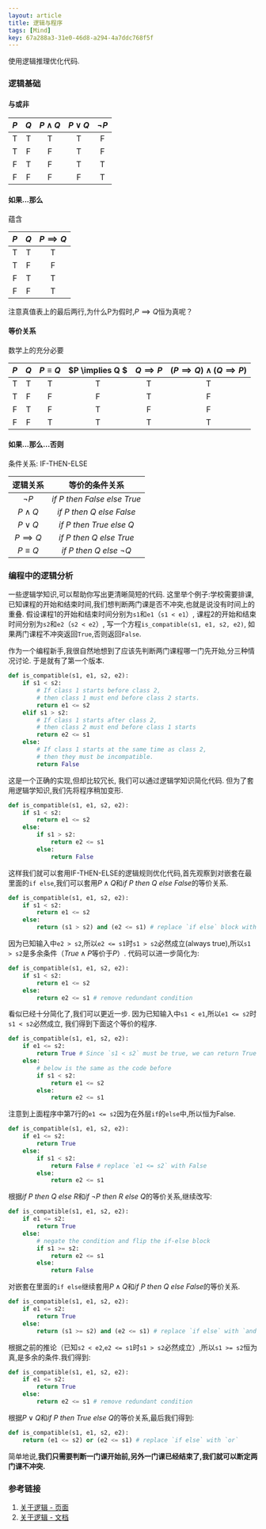 ```yaml
---
layout: article
title: 逻辑与程序
tags: [Mind]
key: 67a288a3-31e0-46d8-a294-4a7ddc768f5f
---
```


使用逻辑推理优化代码.

<!--more-->

### 逻辑基础

#### 与或非

| $P$ | $Q$ | $P \land Q$ | $P \lor Q$ | $\neg P$ |
|:-----:|:-----:|:--------------:|:-------------:|:----------:|
|   T   |   T   |        T       |       T       |      F     |
|   T   |   F   |        F       |       T       |      F     |
|   F   |   T   |        F       |       T       |      T     |
|   F   |   F   |        F       |       F       |      T     |

#### 如果...那么

蕴含

| $P$ | $Q$ | $P \implies Q$ |
|:-----:|:-----:|:-----------------:|
|   T   |   T   |         T         |
|   T   |   F   |         F         |
|   F   |   T   |         T         |
|   F   |   F   |         T         |

注意真值表上的最后两行,为什么P为假时,$P \implies Q$恒为真呢？

#### 等价关系

数学上的充分必要

| $P$ | $Q$ | $P \equiv Q$ | $P \implies Q $ | $Q \implies P$ | $(P \implies Q) \land (Q \implies P)$ |
|:-----:|:-----:|:--------------:|:-----------------:|:----------------:|:--------------------------------------:|
|   T   |   T   |        T       |         T         |         T        | T                                    |
|   T   |   F   |        F       |         F         |         T        | F                                    |
|   F   |   T   |        F       |         T         |         F        | F                                    |
|   F   |   F   |        T       |         T         |         T        | T                                    |

#### 如果...那么...否则

条件关系: IF-THEN-ELSE

|逻辑关系|等价的条件关系|
|:---:|:----:|
| $\neg P$       | $if\ P\ then\ False\ else\ True$ |
| $P \land Q$    | $if\ P\ then\ Q\ else\ False$    |
| $P \lor Q$     | $if\ P\ then\ True\ else\ Q$     |
| $P \implies Q$ | $if\ P\ then\ Q\ else\ True$     |
| $P \equiv Q$ | $if\ P\ then\ Q\ else\ \neg Q$     |

### 编程中的逻辑分析

一些逻辑学知识,可以帮助你写出更清晰简短的代码.
这里举个例子:学校需要排课,已知课程的开始和结束时间,我们想判断两门课是否不冲突,也就是说没有时间上的重叠.
假设课程1的开始和结束时间分别为`s1`和`e1`（`s1 < e1`）,
课程2的开始和结束时间分别为`s2`和`e2`（`s2 < e2`）,
写一个方程`is_compatible(s1, e1, s2, e2)`,
如果两门课程不冲突返回`True`,否则返回`False`.

作为一个编程新手,我很自然地想到了应该先判断两门课程哪一门先开始,分三种情况讨论.
于是就有了第一个版本.

```python
def is_compatible(s1, e1, s2, e2):
    if s1 < s2:
        # If class 1 starts before class 2,
        # then class 1 must end before class 2 starts.
        return e1 <= s2
    elif s1 > s2:
        # If class 1 starts after class 2,
        # then class 2 must end before class 1 starts
        return e2 <= s1
    else:
        # If class 1 starts at the same time as class 2,
        # then they must be incompatible.
        return False
```

这是一个正确的实现,但却比较冗长,
我们可以通过逻辑学知识简化代码.
但为了套用逻辑学知识,我们先将程序稍加变形.

```python
def is_compatible(s1, e1, s2, e2):
    if s1 < s2:
        return e1 <= s2
    else:
        if s1 > s2:
            return e2 <= s1
        else:
            return False
```

这样我们就可以套用IF-THEN-ELSE的逻辑规则优化代码,首先观察到对嵌套在最里面的`if else`,我们可以套用$P \land Q$和$if\ P\ then\ Q\ else\ False$的等价关系.

```python
def is_compatible(s1, e1, s2, e2):
    if s1 < s2:
        return e1 <= s2
    else:
        return (s1 > s2) and (e2 <= s1) # replace `if else` block with `and`
```

因为已知输入中`e2 > s2`,所以`e2 <= s1`时`s1 > s2`必然成立(always true),所以`s1 > s2`是多余条件（$True \land P$等价于$P$）.
代码可以进一步简化为:

```python
def is_compatible(s1, e1, s2, e2):
    if s1 < s2:
        return e1 <= s2
    else:
        return e2 <= s1 # remove redundant condition
```

看似已经十分简化了,我们可以更近一步.
因为已知输入中`s1 < e1`,所以`e1 <= s2`时`s1 < s2`必然成立,
我们得到下面这个等价的程序.

```python
def is_compatible(s1, e1, s2, e2):
    if e1 <= s2:
        return True # Since `s1 < s2` must be true, we can return True early.
    else:
        # below is the same as the code before
        if s1 < s2:
            return e1 <= s2
        else:
            return e2 <= s1
```

注意到上面程序中第7行的`e1 <= s2`因为在外层`if`的`else`中,所以恒为False.

```python
def is_compatible(s1, e1, s2, e2):
    if e1 <= s2:
        return True
    else:
        if s1 < s2:
            return False # replace `e1 <= s2` with False
        else:
            return e2 <= s1
```

根据$if\ P\ then\ Q\ else\ R$和$if\ \neg P\ then\ R\ else\ Q$的等价关系,继续改写:

```python
def is_compatible(s1, e1, s2, e2):
    if e1 <= s2:
        return True
    else:
        # negate the condition and flip the if-else block
        if s1 >= s2:
            return e2 <= s1
        else:
            return False
```

对嵌套在里面的`if else`继续套用$P \land Q$和$if\ P\ then\ Q\ else\ False$的等价关系.

```python
def is_compatible(s1, e1, s2, e2):
    if e1 <= s2:
        return True
    else:
        return (s1 >= s2) and (e2 <= s1) # replace `if else` with `and`
```

根据之前的推论（已知`s2 < e2`,`e2 <= s1`时`s1 > s2`必然成立）,所以`s1 >= s2`恒为真,是多余的条件.我们得到:

```python
def is_compatible(s1, e1, s2, e2):
    if e1 <= s2:
        return True
    else:
        return e2 <= s1 # remove redundant condition
```

根据$P \lor Q$和$if\ P\ then\ True\ else\ Q$的等价关系,最后我们得到:

```python
def is_compatible(s1, e1, s2, e2):
    return (e1 <= s2) or (e2 <= s1) # replace `if else` with `or`
```

简单地说,**我们只需要判断一门课开始前,另外一门课已经结束了,我们就可以断定两门课不冲突.**

### 参考链接

1. [关于逻辑 - 页面](https://czheo.github.io/2019/02/24/logic/)
2. [关于逻辑 - 文档](https://github.com/czheo/czheo.github.io/blob/master/_posts/2019-02-24-logic.md)
